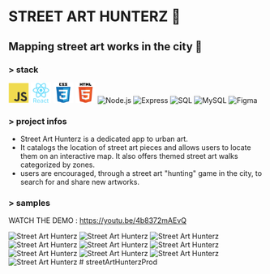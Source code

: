 # STREET ART HUNTERZ 👾

## Mapping street art works in the city 💫

### > stack
<p align="left">
  <img src="https://raw.githubusercontent.com/devicons/devicon/master/icons/javascript/javascript-original.svg" alt="JavaScript" width="40" height="40"/>
  <img src="https://raw.githubusercontent.com/devicons/devicon/master/icons/react/react-original-wordmark.svg" alt="React" width="40" height="40"/>
  <img src="https://raw.githubusercontent.com/devicons/devicon/master/icons/css3/css3-original-wordmark.svg" alt="CSS3" width="40" height="40"/>
  <img src="https://raw.githubusercontent.com/devicons/devicon/master/icons/html5/html5-original-wordmark.svg" alt="HTML5" width="40" height="40"/>
  <img src="https://icon.icepanel.io/Technology/svg/Node.js.svg" alt="Node.js" width="40" height="40"/>
  <img   src="https://camo.githubusercontent.com/8a0d9e84de100434d80c53053756820638ee74dc884c9b308d5d62b1df10f424/68747470733a2f2f6968312e726564627562626c652e6e65742f696d6167652e3433383930383234342e363134342f73742c736d616c6c2c353037783530372d7061642c363030783630302c6638663866382e75322e6a7067" alt="Express" width="40" height="40"/>
  <img src="https://icon.icepanel.io/Technology/svg/SQL-Developer.svg" alt="SQL" width="40" height="40"/>
  <img src="https://icon.icepanel.io/Technology/svg/MySQL.svg" alt="MySQL" width="40" height="40"/>
  <img src="https://www.vectorlogo.zone/logos/figma/figma-icon.svg" alt="Figma" width="40" height="40"/>  
</p>

### > project infos

- Street Art Hunterz is a dedicated app to urban art.
- It catalogs the location of street art pieces and allows users to locate them on an interactive map. It also offers themed street art walks categorized by zones.
- users are encouraged, through a street art "hunting" game in the city, to search for and share new artworks.

### > samples

WATCH THE DEMO : <a href="https://youtu.be/4b8372mAEvQ?feature=shared" target="_blank">https://youtu.be/4b8372mAEvQ</a>

<img src="https://julienbonet.fr/images/for_git/Street Art Hunterz01.png" alt="Street Art Hunterz"/>
<img src="https://julienbonet.fr/images/for_git/Street Art Hunterz02.png" alt="Street Art Hunterz"/>
<img src="https://julienbonet.fr/images/for_git/Street Art Hunterz03.png" alt="Street Art Hunterz"/>
<img src="https://julienbonet.fr/images/for_git/Street Art Hunterz04.png" alt="Street Art Hunterz"/>
<img src="https://julienbonet.fr/images/for_git/Street Art Hunterz05.png" alt="Street Art Hunterz"/>
<img src="https://julienbonet.fr/images/for_git/Street Art Hunterz06.png" alt="Street Art Hunterz"/>
<img src="https://julienbonet.fr/images/for_git/Street Art Hunterz07.png" alt="Street Art Hunterz"/>
<img src="https://julienbonet.fr/images/for_git/Street Art Hunterz08.png" alt="Street Art Hunterz"/>
<img src="https://julienbonet.fr/images/for_git/Street Art Hunterz09.png" alt="Street Art Hunterz"/>
<img src="https://julienbonet.fr/images/for_git/Street Art Hunterz10.png" alt="Street Art Hunterz"/>
# streetArtHunterzProd
